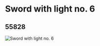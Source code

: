 # Sword with light no. 6
## 55828
![Sword with light no. 6](https://lc-www-live-s.legocdn.com/media/bricks/5/2/4493119.jpg)